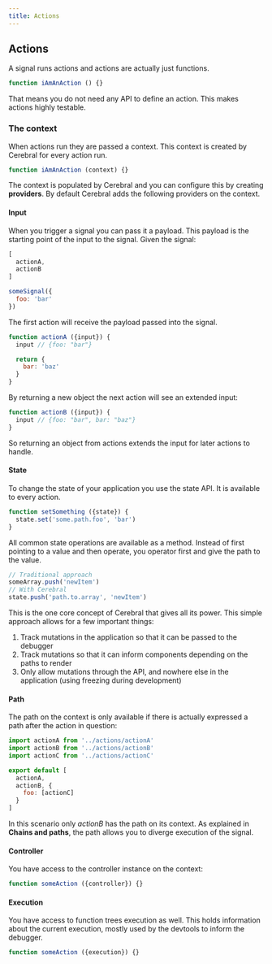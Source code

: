 ```yaml
---
title: Actions
---
```


## Actions

A signal runs actions and actions are actually just functions.

```js
function iAmAnAction () {}
```

That means you do not need any API to define an action. This makes actions highly testable.

### The context
When actions run they are passed a context. This context is created by Cerebral for every action run.

```js
function iAmAnAction (context) {}
```

The context is populated by Cerebral and you can configure this by creating **providers**. By default Cerebral adds the following providers on the context.

#### Input

When you trigger a signal you can pass it a payload. This payload is the starting point of the input to the signal. Given the signal:

```js
[
  actionA,
  actionB
]
```

```js
someSignal({
  foo: 'bar'
})
```

The first action will receive the payload passed into the signal.

```js
function actionA ({input}) {
  input // {foo: "bar"}

  return {
    bar: 'baz'
  }
}
```

By returning a new object the next action will see an extended input:

```js
function actionB ({input}) {
  input // {foo: "bar", bar: "baz"}
}
```

So returning an object from actions extends the input for later actions to handle.

#### State
To change the state of your application you use the state API. It is available to every action.

```js
function setSomething ({state}) {
  state.set('some.path.foo', 'bar')
}
```

All common state operations are available as a method. Instead of first pointing to a value and then operate, you operator first and give the path to the value.

```js
// Traditional approach
someArray.push('newItem')
// With Cerebral
state.push('path.to.array', 'newItem')
```

This is the one core concept of Cerebral that gives all its power. This simple approach allows for a few important things:

1. Track mutations in the application so that it can be passed to the debugger
2. Track mutations so that it can inform components depending on the paths to render
3. Only allow mutations through the API, and nowhere else in the application (using freezing during development)

#### Path
The path on the context is only available if there is actually expressed a path after the action in question:

```js
import actionA from '../actions/actionA'
import actionB from '../actions/actionB'
import actionC from '../actions/actionC'

export default [
  actionA,
  actionB, {
    foo: [actionC]
  }
]
```

In this scenario only *actionB* has the path on its context. As explained in **Chains and paths**, the path allows you to diverge execution of the signal.

#### Controller
You have access to the controller instance on the context:

```js
function someAction ({controller}) {}
```

#### Execution
You have access to function trees execution as well. This holds information about the current execution, mostly used by the devtools to inform the debugger.

```js
function someAction ({execution}) {}
```
